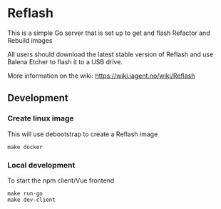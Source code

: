 # Reflash

This is a simple Go server that is set up to
get and flash Refactor and Rebuild images

All users should download the latest stable version of
Reflash and use Balena Etcher to flash it to a USB drive. 

More information on the wiki: https://wiki.iagent.no/wiki/Reflash

## Development
### Create linux image
This will use debootstrap to create a Reflash image
```
make docker
```

### Local development
To start the npm client/Vue frontend
```
make run-go
make dev-client
```
